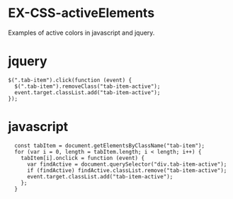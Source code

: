# EX-CSS-activeElements
Examples of active colors in javascript and jquery.


# jquery

    $(".tab-item").click(function (event) {
      $(".tab-item").removeClass("tab-item-active");
      event.target.classList.add("tab-item-active");
    });

# javascript

      const tabItem = document.getElementsByClassName("tab-item");
      for (var i = 0, length = tabItem.length; i < length; i++) {
        tabItem[i].onclick = function (event) {
          var findActive = document.querySelector("div.tab-item-active");
          if (findActive) findActive.classList.remove("tab-item-active");
          event.target.classList.add("tab-item-active");
        };
      }
